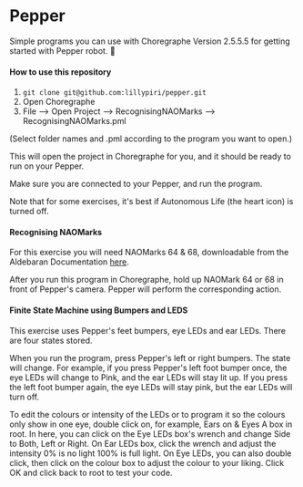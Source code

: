 # Pepper

Simple programs you can use with Choregraphe Version 2.5.5.5 for getting started with Pepper robot. 🤖


#### How to use this repository

1. `git clone git@github.com:lillypiri/pepper.git`
2. Open Choregraphe
3. File --> Open Project --> RecognisingNAOMarks --> RecognisingNAOMarks.pml

(Select folder names and .pml according to the program you want to open.)

This will open the project in Choregraphe for you, and it should be ready to run on your Pepper.

Make sure you are connected to your Pepper, and run the program.

Note that for some exercises, it's best if Autonomous Life (the heart icon) is turned off.


#### Recognising NAOMarks

For this exercise you will need NAOMarks 64 & 68, downloadable from the Aldebaran Documentation [here](http://doc.aldebaran.com/2-1/_downloads/NAOmark.pdf).

After you run this program in Choregraphe, hold up NAOMark 64 or 68 in front of Pepper's camera. Pepper will perform the corresponding action.


#### Finite State Machine using Bumpers and LEDS

This exercise uses Pepper's feet bumpers, eye LEDs and ear LEDs. There are four states stored.

When you run the program, press Pepper's left or right bumpers. The state will change. For example, if you press Pepper's left foot bumper once, the eye LEDs will change to Pink, and the ear LEDs will stay lit up. If you press the left foot bumper again, the eye LEDs will stay pink, but the ear LEDs will turn off.

To edit the colours or intensity of the LEDs or to program it so the colours only show in one eye, double click on, for example, Ears on & Eyes A box in root. In here, you can click on the Eye LEDs box's wrench and change Side to Both, Left or Right. On Ear LEDs box, click the wrench and adjust the intensity 0% is no light 100% is full light. On Eye LEDs, you can also double click, then click on the colour box to adjust the colour to your liking. Click OK and click back to root to test your code.

